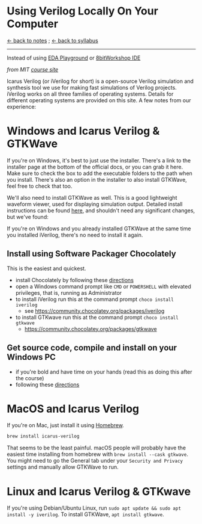 # Using Verilog Locally On Your Computer
[<- back to notes](./ece251-notes.md) ; 
[<- back to syllabus](./ece251-syllabus-spring-2024.md)

---

Instead of using [EDA Playground]() or [8bitWorkshop IDE](https://8bitworkshop.com/v3.11.0/?file=racing_game_cpu.v&platform=verilog)

*from MIT [course site](https://fpga.mit.edu/6205/F22/documentation/iVerilog)*

Icarus Verilog (or iVerilog for short) is a open-source Verilog simulation and synthesis tool we use for making fast simulations of Verilog projects. iVerilog works on all three families of operating systems. Details for different operating systems are provided on this site. A few notes from our experience:

# Windows and Icarus Verilog & GTKWave

If you're on Windows, it's best to just use the installer. There's a link to the installer page at the bottom of the official docs, or you can grab it here. Make sure to check the box to add the executable folders to the path when you install. There's also an option in the installer to also install GTKWave, feel free to check that too.

We'll also need to install GTKWave as well. This is a good lightweight waveform viewer, used for displaying simulation output. Detailed install instructions can be found [here](http://gtkwave.sourceforge.net/), and shouldn't need any significant changes, but we've found:

If you're on Windows and you already installed GTKWave at the same time you installed iVerilog, there's no need to install it again.

## Install using Software Packager Chocolately
This is the easiest and quickest.
* install Chocolately by following these [directions](https://chocolatey.org/install)
* open a Windows command prompt like `CMD` or `POWERSHELL` with elevated privileges, that is, running as Administrator
* to install iVerilog run this at the command prompt `choco install iverilog`
  * see https://community.chocolatey.org/packages/iverilog
* to install GTKwave run this at the command prompt `choco install gtkwave`
  * https://community.chocolatey.org/packages/gtkwave

## Get source code, compile and install on your Windows PC
* if you're bold and have time on your hands (read this as doing this after the course)
* following these [directions](https://steveicarus.github.io/iverilog/usage/installation.html)

# MacOS and Icarus Verilog
If you're on Mac, just install it using [Homebrew](https://brew.sh/).

```bash
brew install icarus-verilog
```

That seems to be the least painful. macOS people will probably have the easiest time installing from homebrew with `brew install --cask gtkwave`. You might need to go the General tab under your `Security and Privacy` settings and manually allow GTKWave to run.


# Linux and Icarus Verilog & GTKwave
If you're using Debian/Ubuntu Linux, run `sudo apt update && sudo apt install -y iverilog`. To install GTKWave, `apt install gtkwave`.
